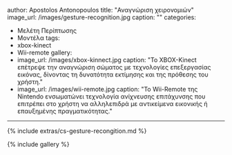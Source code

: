author: Apostolos Antonopoulos
title: "Αναγνώριση χειρονομιών"
image_url: /images/gesture-recognition.jpg
caption: ""
categories:
  - Μελέτη Περίπτωσης
  - Μοντέλα
tags:
  - xbox-kinect
  - Wii-remote
gallery:
  - image_url: /images/xbox-kinnect.jpg
    caption: "Το XBOX-Kinect επέτρεψε την αναγνώριση σώματος με τεχνολογίες επεξεργασίας εικόνας, δίνοντας τη δυνατότητα εκτίμησης και της πρόθεσης του χρήστη."
  - image_url: /images/wii-remote.jpg
    caption: "Το Wii-Remote της Nintendo ενσωματώνει τεχνολογία ανίχνευσης επιτάχυνσης που επιτρέπει στο χρήστη να αλληλεπιδρά με αντικείμενα εικονικής ή επαυξημένης πραγματικότητας."
---

{% include extras/cs-gesture-recongition.md %}

{% include gallery %}
